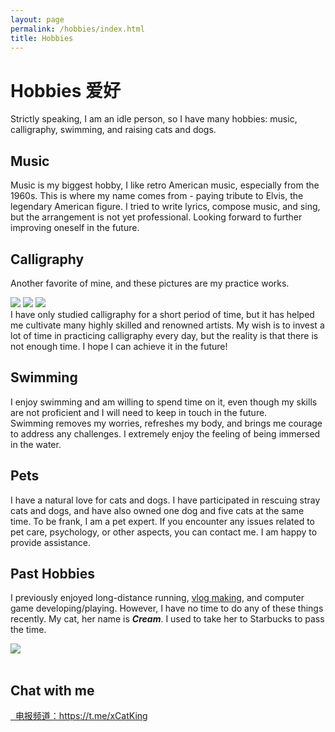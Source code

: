 ```yaml
---
layout: page
permalink: /hobbies/index.html
title: Hobbies
---
```


# Hobbies 爱好

Strictly speaking, I am an idle person, so I have many hobbies: music, calligraphy, swimming, and raising cats and dogs.

## Music
Music is my biggest hobby, I like retro American music, especially from the 1960s. This is where my name comes from - paying tribute to Elvis, the legendary American figure. I tried to write lyrics, compose music, and sing, but the arrangement is not yet professional. Looking forward to further improving oneself in the future.

## Calligraphy

Another favorite of mine, and these pictures are my practice works.  
<div class="third">
<img src="/images/prelection1.JPG">
<img src="/images/speech1.JPG">
<img src="/images/speech3.JPG">
</div>
I have only studied calligraphy for a short period of time, but it has helped me cultivate many highly skilled and renowned artists. My wish is to invest a lot of time in practicing calligraphy every day, but the reality is that there is not enough time. I hope I can achieve it in the future!

## Swimming

I enjoy swimming and am willing to spend time on it, even though my skills are not proficient and I will need to keep in touch in the future.  
Swimming removes my worries, refreshes my body, and brings me courage to address any challenges. I extremely enjoy the feeling of being immersed in the water.

## Pets


I have a natural love for cats and dogs. I have participated in rescuing stray cats and dogs, and have also owned one dog and five cats at the same time. To be frank, I am a pet expert. If you encounter any issues related to pet care, psychology, or other aspects, you can contact me. I am happy to provide assistance.


## Past Hobbies

I previously enjoyed long-distance running, [vlog making](https://space.bilibili.com/594030035), and computer game developing/playing. However, I have no time to do any of these things recently.
My cat, her name is ***Cream***. I used to take her to Starbucks to pass the time.

<div>
<img src="/images/cat.JPG">
</div>
<br>

## Chat with me

<a href="https://t.me/+CW5932C9G4UwZmJl" title="Telegram" target="_blank">
    <span class="icon-telegram"></span>&nbsp;
    电报频道：https://t.me/xCatKing
</a>